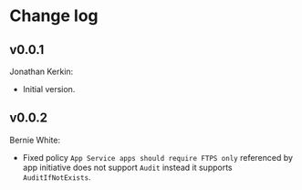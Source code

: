# Change log

## v0.0.1

Jonathan Kerkin:

- Initial version.

## v0.0.2

Bernie White:

- Fixed policy `App Service apps should require FTPS only` referenced by app initiative does not support `Audit` instead it supports `AuditIfNotExists`.
